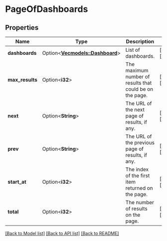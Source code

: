 # PageOfDashboards

## Properties

Name | Type | Description | Notes
------------ | ------------- | ------------- | -------------
**dashboards** | Option<[**Vec<models::Dashboard>**](Dashboard.md)> | List of dashboards. | [optional][readonly]
**max_results** | Option<**i32**> | The maximum number of results that could be on the page. | [optional][readonly]
**next** | Option<**String**> | The URL of the next page of results, if any. | [optional][readonly]
**prev** | Option<**String**> | The URL of the previous page of results, if any. | [optional][readonly]
**start_at** | Option<**i32**> | The index of the first item returned on the page. | [optional][readonly]
**total** | Option<**i32**> | The number of results on the page. | [optional][readonly]

[[Back to Model list]](../README.md#documentation-for-models) [[Back to API list]](../README.md#documentation-for-api-endpoints) [[Back to README]](../README.md)



